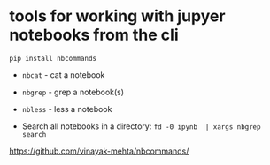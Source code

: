 # tools for working with jupyer notebooks from the cli

`pip install nbcommands`

- `nbcat` - cat a notebook 
- `nbgrep` - grep a notebook(s)
- `nbless` - less a notebook

- Search all notebooks in a directory:  `fd -0 ipynb  | xargs nbgrep search`

https://github.com/vinayak-mehta/nbcommands/
